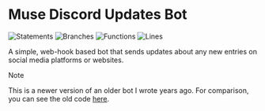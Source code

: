# Muse Discord Updates Bot

![Statements](https://img.shields.io/badge/statements-60.01%25-red.svg?style=flat)
![Branches](https://img.shields.io/badge/branches-73.63%25-red.svg?style=flat)
![Functions](https://img.shields.io/badge/functions-80.28%25-yellow.svg?style=flat)
![Lines](https://img.shields.io/badge/lines-60.01%25-red.svg?style=flat)

A simple, web-hook based bot that sends updates about any new entries on social media platforms or websites.

> [!NOTE]  
> This is a newer version of an older bot I wrote years ago. For comparison, you can see the old code [here](https://github.com/ncla/muse-data-bank).
